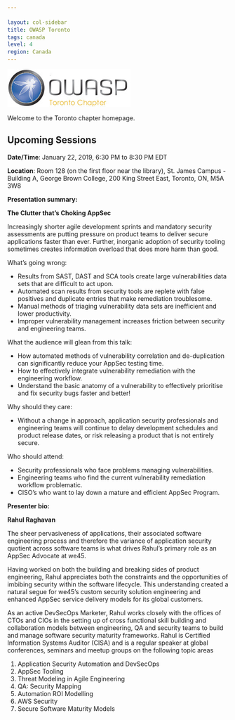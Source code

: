 ```yaml
---

layout: col-sidebar
title: OWASP Toronto
tags: canada
level: 4
region: Canada
---
```


![Toronto Chapter Logo](assets/images/OWASPTorontoChapterLogo.jpg)

Welcome to the Toronto chapter homepage.


Upcoming Sessions
-----------------

**Date/Time**: January 22, 2019, 6:30 PM to 8:30 PM EDT

**Location**: Room 128 (on the first floor near the library), St. James Campus - Building A, George Brown College, 200 King Street East, Toronto, ON, M5A 3W8

**Presentation summary:**

**The Clutter that’s Choking AppSec**

Increasingly shorter agile development sprints and mandatory security assessments are putting pressure on product teams to deliver secure applications faster than ever. Further, inorganic adoption of security tooling sometimes creates information overload that does more harm than good.

What’s going wrong:
* Results from SAST, DAST and SCA tools create large vulnerabilities data sets that are difficult to act upon.
* Automated scan results from security tools are replete with false positives and duplicate entries that make remediation troublesome.
* Manual methods of triaging vulnerability data sets are inefficient and lower productivity.
* Improper vulnerability management increases friction between security and engineering teams.

What the audience will glean from this talk:
* How automated methods of vulnerability correlation and de-duplication can significantly reduce your AppSec testing time.
* How to effectively integrate vulnerability remediation with the engineering workflow.
* Understand the basic anatomy of a vulnerability to effectively prioritise and fix security bugs faster and better!

Why should they care:
* Without a change in approach, application security professionals and engineering teams will continue to delay development schedules and product release dates, or risk releasing a product that is not entirely secure.

Who should attend:
* Security professionals who face problems managing vulnerabilities.
* Engineering teams who find the current vulnerability remediation workflow problematic.
* CISO’s who want to lay down a mature and efficient AppSec Program.

**Presenter bio:**

**Rahul Raghavan**

The sheer pervasiveness of applications, their associated software engineering process and therefore the variance of application security quotient across software teams is what drives Rahul’s primary role as an AppSec Advocate at we45.

Having worked on both the building and breaking sides of product engineering, Rahul appreciates both the constraints and the opportunities of imbibing security within the software lifecycle. This understanding created a natural segue for we45’s custom security solution engineering and enhanced AppSec service delivery models for its global customers.

As an active DevSecOps Marketer, Rahul works closely with the offices of CTOs and CIOs in the setting up of cross functional skill building and collaboration models between engineering, QA and security teams to build and manage software security maturity frameworks.
Rahul is Certified Information Systems Auditor (CISA) and is a regular speaker at global conferences, seminars and meetup groups on the following topic areas

1. Application Security Automation and DevSecOps
2. AppSec Tooling
3. Threat Modeling in Agile Engineering
4. QA: Security Mapping
5. Automation ROI Modelling
6. AWS Security
7. Secure Software Maturity Models
